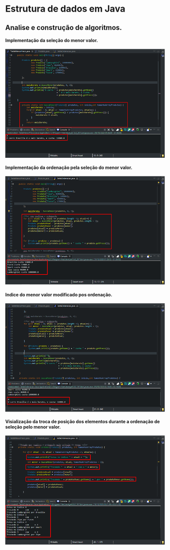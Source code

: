 # Estrutura de dados em Java
## Analise e construção de algoritmos.

#### Implementação da seleção do menor valor.
![](https://github.com/enivaldoqueiroz/Estrutura-de-dados-em-Java/blob/main/imagens/001_img.png)
#### Implementação da ordenação pela seleção do menor valor.
![](https://github.com/enivaldoqueiroz/Estrutura-de-dados-em-Java/blob/main/imagens/002_img.png)
#### Indice do menor valor modificado pos ordenação.
![](https://github.com/enivaldoqueiroz/Estrutura-de-dados-em-Java/blob/main/imagens/003_img.png)
#### Visialização da troca de posição dos elementos durante a ordenação de seleção pelo menor valor.
![](https://github.com/enivaldoqueiroz/Estrutura-de-dados-em-Java/blob/main/imagens/004_img.png)
